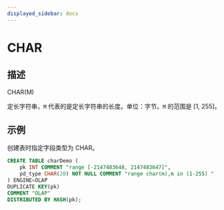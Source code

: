 ```yaml
---
displayed_sidebar: docs
---
```


# CHAR

## 描述

CHAR(M)

定长字符串，`M` 代表的是定长字符串的长度。单位：字节。`M` 的范围是 [1, 255]。

## 示例

创建表时指定字段类型为 CHAR。

```sql
CREATE TABLE charDemo (
    pk INT COMMENT "range [-2147483648, 2147483647]",
    pd_type CHAR(20) NOT NULL COMMENT "range char(m),m in (1-255) "
) ENGINE=OLAP 
DUPLICATE KEY(pk)
COMMENT "OLAP"
DISTRIBUTED BY HASH(pk);
```
